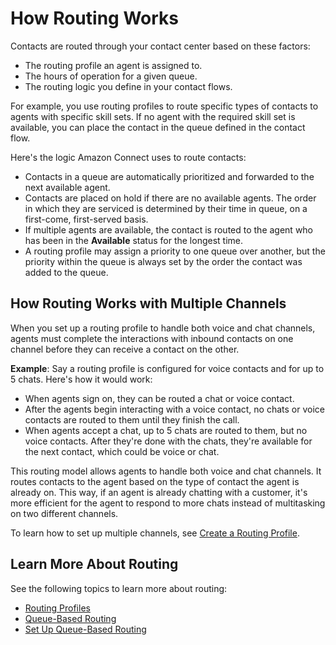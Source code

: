 # How Routing Works<a name="about-routing"></a>

Contacts are routed through your contact center based on these factors: 
+ The routing profile an agent is assigned to\.
+ The hours of operation for a given queue\.
+ The routing logic you define in your contact flows\.

For example, you use routing profiles to route specific types of contacts to agents with specific skill sets\. If no agent with the required skill set is available, you can place the contact in the queue defined in the contact flow\. 

Here's the logic Amazon Connect uses to route contacts: 
+ Contacts in a queue are automatically prioritized and forwarded to the next available agent\.
+ Contacts are placed on hold if there are no available agents\. The order in which they are serviced is determined by their time in queue, on a first\-come, first\-served basis\.
+ If multiple agents are available, the contact is routed to the agent who has been in the **Available** status for the longest time\.
+ A routing profile may assign a priority to one queue over another, but the priority within the queue is always set by the order the contact was added to the queue\.

## How Routing Works with Multiple Channels<a name="routing-profile-channels-works"></a>

When you set up a routing profile to handle both voice and chat channels, agents must complete the interactions with inbound contacts on one channel before they can receive a contact on the other\. 

**Example**: Say a routing profile is configured for voice contacts and for up to 5 chats\. Here's how it would work: 
+ When agents sign on, they can be routed a chat or voice contact\.
+ After the agents begin interacting with a voice contact, no chats or voice contacts are routed to them until they finish the call\. 
+ When agents accept a chat, up to 5 chats are routed to them, but no voice contacts\. After they're done with the chats, they're available for the next contact, which could be voice or chat\. 

This routing model allows agents to handle both voice and chat channels\. It routes contacts to the agent based on the type of contact the agent is already on\. This way, if an agent is already chatting with a customer, it's more efficient for the agent to respond to more chats instead of multitasking on two different channels\.

To learn how to set up multiple channels, see [Create a Routing Profile](routing-profiles.md)\.

## Learn More About Routing<a name="learn-more-about-routing"></a>

See the following topics to learn more about routing:
+ [Routing Profiles](concepts-routing.md) 
+ [Queue\-Based Routing](concepts-queue-based-routing.md)
+ [Set Up Queue\-Based Routing](set-up-queue-based-routing.md) 